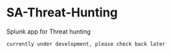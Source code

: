 # SA-Threat-Hunting
Splunk app for Threat hunting

`currently under development, please check back later`
